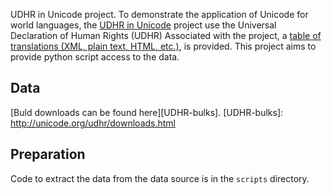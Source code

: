 UDHR in Unicode project. To demonstrate the application of Unicode for world 
languages, the [UDHR in Unicode][UDHR] project use the Universal Declaration of Human Rights (UDHR) 
Associated with the project, a [table of translations (XML, plain text, HTML, etc.)][UDHR-db],
is provided. This project aims to provide python script access to the data.

[UDHR]: http://unicode.org/udhr/
[UDHR-db]: http://unicode.org/udhr/translations.html

## Data
[Buld downloads can be found here][UDHR-bulks]. 
[UDHR-bulks]:  http://unicode.org/udhr/downloads.html

## Preparation

Code to extract the data from the data source is in the `scripts` directory.

